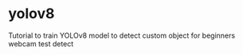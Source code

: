 # yolov8
Tutorial to train YOLOv8 model to detect custom object for beginners<br>
webcam test detect
